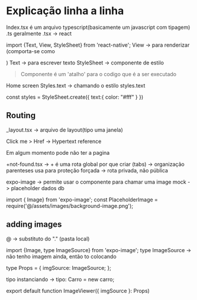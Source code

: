 # Explicação linha a linha
Index.tsx é um arquivo typescript(basicamente um javascript com tipagem)
.ts geralmente
.tsx -> react

import {Text, View, StyleSheet} from 'react-native';
View -> para renderizar (comporta-se como <div />)
Text -> para escrever texto
StyleSheet -> componente de estilo
> Componente é um 'atalho' para o codigo que é a ser executado


<Text style={styles.text}> Home screen</Text>
Styles.text -> chamando o estilo styles.text 


const styles = StyleSheet.create({
    text:{
        color: "#fff"
    }
})

## Routing

_layout.tsx -> arquivo de layout(tipo uma janela)

<Link href="about">Click me</Link>
> Href -> Hypertext reference

Em algum momento pode não ter a pagina

+not-found.tsx -> + é uma rota global
por que criar (tabs) -> organização 
parenteses usa para proteção forçada -> rota privada, não pública 

expo-image -> permite usar o componente para chamar uma image 
mock -> placeholder dados db


import { Image} from 'expo-image';
const PlaceholderImage = require('@/assets/images/background-image.png');

## adding images

@ -> substituto do "." (pasta local)

import {Image, type ImageSource} from 'expo-image';
type ImageSource -> não tenho imagem ainda, então to colocando

type Props = {
    imgSource: ImageSource;
};

tipo instanciando -> tipo: Carro = new carro;


export default function ImageViewer({ imgSource }: Props)


